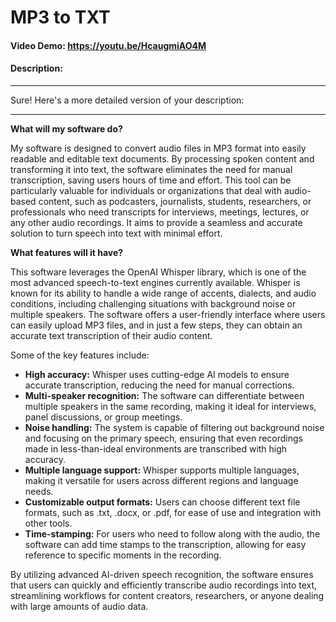 # MP3 to TXT
#### Video Demo:  https://youtu.be/HcaugmiAO4M
#### Description:

---
Sure! Here's a more detailed version of your description:

---

**What will my software do?**

My software is designed to convert audio files in MP3 format into easily readable and editable text documents. By processing spoken content and transforming it into text, the software eliminates the need for manual transcription, saving users hours of time and effort. This tool can be particularly valuable for individuals or organizations that deal with audio-based content, such as podcasters, journalists, students, researchers, or professionals who need transcripts for interviews, meetings, lectures, or any other audio recordings. It aims to provide a seamless and accurate solution to turn speech into text with minimal effort.

**What features will it have?**

This software leverages the OpenAI Whisper library, which is one of the most advanced speech-to-text engines currently available. Whisper is known for its ability to handle a wide range of accents, dialects, and audio conditions, including challenging situations with background noise or multiple speakers. The software offers a user-friendly interface where users can easily upload MP3 files, and in just a few steps, they can obtain an accurate text transcription of their audio content.

Some of the key features include:
- **High accuracy:** Whisper uses cutting-edge AI models to ensure accurate transcription, reducing the need for manual corrections.
- **Multi-speaker recognition:** The software can differentiate between multiple speakers in the same recording, making it ideal for interviews, panel discussions, or group meetings.
- **Noise handling:** The system is capable of filtering out background noise and focusing on the primary speech, ensuring that even recordings made in less-than-ideal environments are transcribed with high accuracy.
- **Multiple language support:** Whisper supports multiple languages, making it versatile for users across different regions and language needs.
- **Customizable output formats:** Users can choose different text file formats, such as .txt, .docx, or .pdf, for ease of use and integration with other tools.
- **Time-stamping:** For users who need to follow along with the audio, the software can add time stamps to the transcription, allowing for easy reference to specific moments in the recording.

By utilizing advanced AI-driven speech recognition, the software ensures that users can quickly and efficiently transcribe audio recordings into text, streamlining workflows for content creators, researchers, or anyone dealing with large amounts of audio data.
